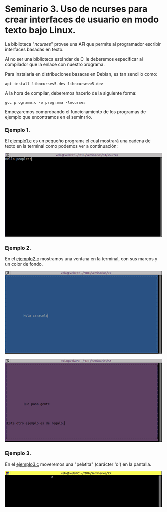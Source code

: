 # Seminario 3. Uso de ncurses para crear interfaces de usuario en modo texto bajo Linux.

La biblioteca "*ncurses*" provee una API que permite al programador escribir interfaces basadas en texto.

Al no ser una biblioteca estándar de C, le deberemos especificar al compilador que la enlace con nuestro programa.

Para instalarla en distribuciones basadas en Debian, es tan sencillo como:
~~~
apt install libncurses5-dev libncursesw5-dev
~~~

A la hora de compilar, deberemos hacerlo de la siguiente forma:
~~~
gcc programa.c -o programa -lncurses
~~~

Empezaremos comprobando el funcionamiento de los programas de ejemplo que encontramos en el seminario.

### Ejemplo 1.

El [ejemplo1.c](https://github.com/sergiovp/PDIH/blob/master/Seminarios/S3/sources/ejemplo1.c) es un pequeño programa el cual mostrará una cadena de texto en la terminal como podemos ver a continuación:

![](https://github.com/sergiovp/PDIH/blob/master/Seminarios/S3/images/ejemplo1.png)

### Ejemplo 2.

En el [ejemplo2.c](https://github.com/sergiovp/PDIH/blob/master/Seminarios/S3/sources/ejemplo2.c) mostramos una ventana en la terminal, con sus marcos y un color de fondo.

![](https://github.com/sergiovp/PDIH/blob/master/Seminarios/S3/images/ejemplo2_1.png)

![](https://github.com/sergiovp/PDIH/blob/master/Seminarios/S3/images/ejemplo2_2.png)

### Ejemplo 3.


En el [ejemplo3.c](https://github.com/sergiovp/PDIH/blob/master/Seminarios/S3/sources/ejemplo3.c) moveremos una "pelotita" (carácter 'o') en la pantalla.

![](https://github.com/sergiovp/PDIH/blob/master/Seminarios/S3/images/ejemplo3.gif)